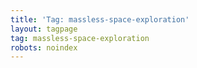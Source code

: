 ```yaml
---
title: 'Tag: massless-space-exploration'
layout: tagpage
tag: massless-space-exploration
robots: noindex
---
```


